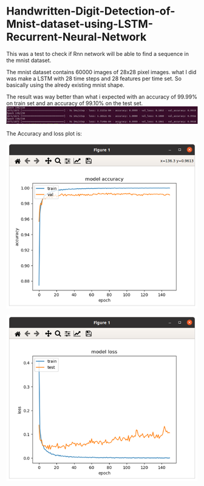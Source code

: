 # Handwritten-Digit-Detection-of-Mnist-dataset-using-LSTM-Recurrent-Neural-Network
This was a test to check if Rnn network will be able to find a sequence in the mnist dataset.

The mnist dataset contains 60000 images of 28x28 pixel images.
what I did was make a LSTM with 28 time steps and 28 features per time set. So basically using the alredy existing mnist shape.

The result was way better than what i expected with an accuracy of 99.99% on train set and an accuracy of 99.10% on the test set.
![alt-text](https://github.com/rishabh-vasudevan/Handwritten-Digit-Detection-of-Mnist-dataset-using-LSTM-Recurrent-Neural-Network-/blob/master/Screenshot%20from%202021-02-25%2023-46-50.png)

The Accuracy and loss plot is: 

![alt-text](https://github.com/rishabh-vasudevan/Handwritten-Digit-Detection-of-Mnist-dataset-using-LSTM-Recurrent-Neural-Network-/blob/master/Screenshot%20from%202021-02-25%2023-46-06.png)

![alt-text](https://github.com/rishabh-vasudevan/Handwritten-Digit-Detection-of-Mnist-dataset-using-LSTM-Recurrent-Neural-Network-/blob/master/Screenshot%20from%202021-02-25%2023-46-26.png)

